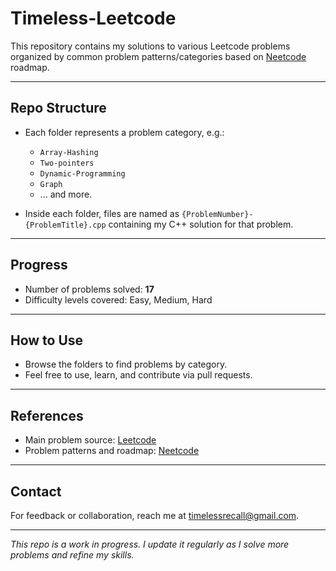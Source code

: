 # Timeless-Leetcode

This repository contains my solutions to various Leetcode problems organized by common problem patterns/categories based on [Neetcode](https://neetcode.io/) roadmap.

---

## Repo Structure

- Each folder represents a problem category, e.g.:
  - `Array-Hashing`
  - `Two-pointers`
  - `Dynamic-Programming`
  - `Graph`
  - ... and more.

- Inside each folder, files are named as `{ProblemNumber}-{ProblemTitle}.cpp` containing my C++ solution for that problem.

---

## Progress

- Number of problems solved: **17**
- Difficulty levels covered: Easy, Medium, Hard

---

## How to Use

- Browse the folders to find problems by category.
- Feel free to use, learn, and contribute via pull requests.

---

## References

- Main problem source: [Leetcode](https://leetcode.com/)
- Problem patterns and roadmap: [Neetcode](https://neetcode.io/)

---

## Contact

For feedback or collaboration, reach me at [timelessrecall@gmail.com](mailto:timelessrecall@gmail.com).

---

*This repo is a work in progress. I update it regularly as I solve more problems and refine my skills.*

